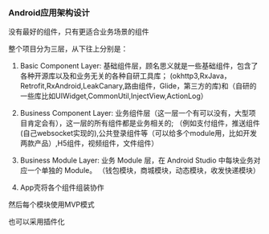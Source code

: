 ### Android应用架构设计

没有最好的组件，只有更适合业务场景的组件

整个项目分为三层，从下往上分别是：

1. Basic Component Layer: 基础组件层，顾名思义就是一些基础组件，包含了各种开源库以及和业务无关的各种自研工具库；
  (okhttp3,RxJava，Retrofit,RxAndroid,LeakCanary,路由组件，Glide，第三方的库)和（自研的一些库比如UIWidget,CommonUtil,InjectView,ActionLog）
  
  
2. Business Component Layer: 业务组件层（这一层一个有可以没有，大型项目肯定会有），这一层的所有组件都是业务相关的;
（例如支付组件，推送组件(自己websocket实现的),公共登录组件等（可以给多个module用，比如开发两款产品）,H5组件，视频组件，文件组件）


3. Business Module Layer: 业务 Module 层，在 Android Studio 中每块业务对应一个单独的 Module。
（钱包模块，商城模块，动态模块，收发快递模块）


4. App壳将各个组件组装协作



然后每个模块使用MVP模式


也可以采用插件化